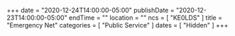 +++
date = "2020-12-24T14:00:00-05:00"
publishDate = "2020-12-23T14:00:00-05:00"
endTime = ""
location = ""
ncs = [ "KE0LDS" ]
title = "Emergency Net"
categories = [ "Public Service" ]
dates = [ "Hidden" ]
+++
